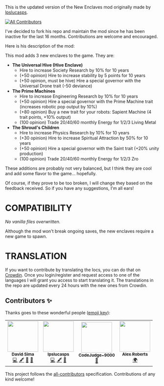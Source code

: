 This is the updated version of the New Enclaves mod originally made by [lpslucasps](https://github.com/lpslucasps).
<!-- ALL-CONTRIBUTORS-BADGE:START - Do not remove or modify this section -->
[![All Contributors](https://img.shields.io/badge/all_contributors-4-orange.svg?style=flat-square)](#contributors-)
<!-- ALL-CONTRIBUTORS-BADGE:END -->

I've decided to fork his repo and maintain the mod since he has been inactive for the last 16 months.
Contributions are welcome and encouraged.

Here is his description of the mod:

This mod adds 3 new enclaves to the game. They are:

- **The Universal Hive (Hive Enclave)**
  - Hire to increase Society Research by 10% for 10 years
  - (+50 opinion) Hire to increase stability by 5 points for 10 years
  - (+50 opinion, must be hive) Hire a special governor with the Universal Drone trait (-50 deviance)
- **The Prime Machines**
  - Hire to increase Engineering Research by 10% for 10 years
  - (+50 opinion) Hire a special governor with the Prime Machine trait (increases robotic pop output by 10%)
  - (+80 opinion) Buy a new trait for your robots: Sapient Machine (4 trait points, +10% output)
  - (100 opinion) Trade 20/40/60 monthly Energy for 1/2/3 Living Metal
- **The Shroud's Children**
  - Hire to increase Physics Research by 10% for 10 years
  - (+30 opinion) Hire to increase Spiritual Attraction by 50% for 10 years
  - (+50 opinion) Hire a special governor with the Saint trait (+20% unity production)
  - (100 opinion) Trade 20/40/60 monthly Energy for 1/2/3 Zro

These additions are probably not very balanced, but I think they are cool and add some flavor to the game... hopefully.

Of course, if they prove to be too broken, I will change they based on the feedback received. So if you have any suggestions, I'm all ears!

# COMPATIBILITY

_No vanilla files overwritten._

Although the mod won't break ongoing saves, the new enclaves require a new game to spawn.

# TRANSLATION

If you want to contribute by translating the locs, you can do that on [Crowdin](https://crowdin.com/project/new-enclaves). Once you login/register and request access to one of the languages I will grant you access to start translating it. The translations in the repo are updated every 24 hours with the new ones from Crowdin.

## Contributors ✨

Thanks goes to these wonderful people ([emoji key](https://allcontributors.org/docs/en/emoji-key)):

<!-- ALL-CONTRIBUTORS-LIST:START - Do not remove or modify this section -->
<!-- prettier-ignore-start -->
<!-- markdownlint-disable -->
<table>
  <tr>
    <td align="center"><a href="https://david-sima.dev"><img src="https://avatars.githubusercontent.com/u/26633429?v=4?s=100" width="100px;" alt=""/><br /><sub><b>David Sima</b></sub></a><br /><a href="https://github.com/The24thDS/new_enclaves/commits?author=The24thDS" title="Code">💻</a> <a href="#content-The24thDS" title="Content">🖋</a> <a href="#ideas-The24thDS" title="Ideas, Planning, & Feedback">🤔</a> <a href="#maintenance-The24thDS" title="Maintenance">🚧</a></td>
    <td align="center"><a href="https://github.com/lpslucasps"><img src="https://avatars.githubusercontent.com/u/1896763?v=4?s=100" width="100px;" alt=""/><br /><sub><b>lpslucasps</b></sub></a><br /><a href="https://github.com/The24thDS/new_enclaves/commits?author=lpslucasps" title="Code">💻</a> <a href="#content-lpslucasps" title="Content">🖋</a> <a href="#ideas-lpslucasps" title="Ideas, Planning, & Feedback">🤔</a></td>
    <td align="center"><a href="https://github.com/CodeJudge-9000"><img src="https://avatars.githubusercontent.com/u/66952128?v=4?s=100" width="100px;" alt=""/><br /><sub><b>CodeJudge-9000</b></sub></a><br /><a href="https://github.com/The24thDS/new_enclaves/issues?q=author%3ACodeJudge-9000" title="Bug reports">🐛</a></td>
    <td align="center"><a href="http://DXC.technology"><img src="https://avatars.githubusercontent.com/u/317054?v=4?s=100" width="100px;" alt=""/><br /><sub><b>Alex Roberts</b></sub></a><br /><a href="#translation-Paradroid" title="Translation">🌍</a></td>
  </tr>
</table>

<!-- markdownlint-restore -->
<!-- prettier-ignore-end -->

<!-- ALL-CONTRIBUTORS-LIST:END -->

This project follows the [all-contributors](https://github.com/all-contributors/all-contributors) specification. Contributions of any kind welcome!
